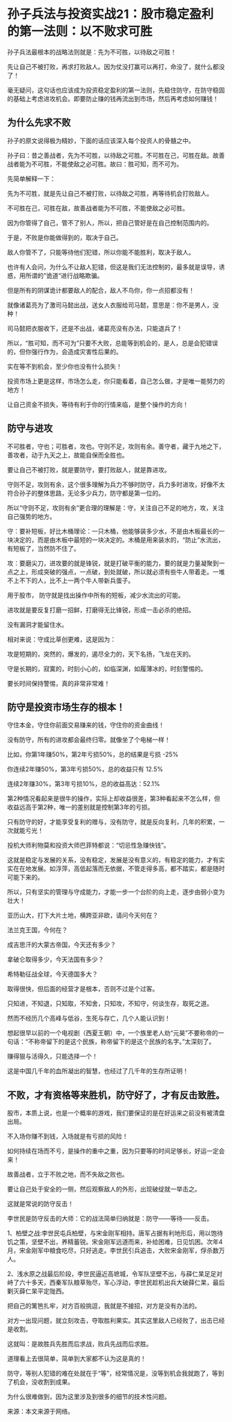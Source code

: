 # 孙子兵法与投资实战21：股市稳定盈利的第一法则：以不败求可胜

孙子兵法最根本的战略法则就是：先为不可胜，以待敌之可胜！

先让自己不被打败，再求打败敌人。因为仗没打赢可以再打，命没了，就什么都没了！

毫无疑问，这句话也应该成为投资稳定盈利的第一法则，先稳住防守，在防守稳固的基础上考虑进攻机会。即要防止赚的钱再流出到市场，然后再考虑如何赚钱！

## 为什么先求不败
孙子的原文说得极为精妙，下面的话应该深入每个投资人的骨髓之中。

孙子曰：昔之善战者，先为不可胜，以待敌之可胜。不可胜在己，可胜在敌。故善战者能为不可胜，不能使敌之必可胜。故曰：胜可知，而不可为。

先简单解释一下：

先为不可胜，就是先让自己不被打败，以待敌之可胜，再等待机会打败敌人。

不可胜在己，可胜在敌，故善战者能为不可胜，不能使敌之必可胜。

因为你管得了自己，管不了别人，所以，把自己管好是在自己控制范围内的。

于是，不败是你能做得到的，取决于自己。

敌人你管不了，只能等待他们犯错，所以你能不能胜利，取决于敌人。

也许有人会问，为什么不让敌人犯错，但这是我们无法控制的，最多就是误导，诱惑，用所谓的”诡道“进行战略欺骗。

但是所有的阴谋诡计都要敌人的配合，敌人不鸟你，你一点招都没有！

就像诸葛亮为了激司马懿出战，送女人衣服给司马懿，意思是：你不是男人，没种！

司马懿把衣服收下，还是不出战，诸葛亮没有办法，只能退兵了！

所以，“胜可知，而不可为”只要不大败，总能等到机会的，是人，总是会犯错误的，但你强行作为，会造成灾害性后果的。

实在等不到机会，至少你也没有什么损失！

投资市场上更是这样，市场怎么走，你只能看着，自己怎么做，才是唯一能努力的地方！

让自己资金不损失，等待有利于你的行情来临，是整个操作的方向！

## 防守与进攻
不可胜者，守也；可胜者，攻也。守则不足，攻则有余。善守者，藏于九地之下，善攻者，动于九天之上，故能自保而全胜也。

要让自己不被打败，就是要防守，要打败敌人，就是靠进攻。

守则不足，攻则有余，这个很多理解为兵力不够时防守，兵力多时进攻，好像不太符合孙子的整体思路，无论多少兵力，防守都是第一位的。

所以“守则不足，攻则有余”更合理的理解是：守，关注自己不足的地方，攻，关注自己强势的地方。

守：要补短板，好比木桶理论：一只木桶，他能够装多少水，不是由木板最长的一块决定的，而是由木板中最短的一块决定的。木桶是用来装水的，“防止”水流出，有短板了，当然防不住了。

攻：要磨尖刀，进攻要的就是锋锐，就是打破平衡的能力，要的就是力量凝聚到一点之上，形成突破的强点，一点破，到处就破，所以就必须有些牛人带着走。一堆不上不下的人，比不上一两个牛人带新兵蛋子。

用于股市， 防守就是找出操作中所有的短板，减少水流出的可能。

进攻就是要反复打磨一招鲜，打磨得无比锋锐，形成一击必杀的绝招。

没有漏洞才能留住水。

相对来说：守成比草创更难，这是因为：

攻是短期的，突然的，爆发的，遏尽全力的，天下名扬，飞龙在天的。

守是长期的，寂寞的，时刻小心的，如临深渊，如履薄冰的，时刻警惕的。

要长时间保持警惕，真的非常非常难！

## 防守是投资市场生存的根本！
守住本金，守住你前面交易赚来的钱，守住你的资金曲线！

没有防守，所有的进攻都会最终归零。就像坐了个电梯一样！

比如，你第1年赚50%，第2年亏损50%，总的结果是亏损 -25%

你连续2年赚50%，第3年亏损50%，总的收益只有 12.5%

连续2年赚30%，第3年亏损10%，总的收益高达：52.1%

第2种情况看起来是很牛的操作，实际上却收益很差，第3种看起来不怎么样，但收益远高于第2种，唯一的差别就是控制第3年的亏损。

只有防守的好，才能享受复利的赠与，没有防守，就是反向复利，几年的积累，一次就能亏光！

投机大师利物莫和投资大师巴菲特都说：“切忌性急赚快钱”。

这就是稳定与发展的关系，没有稳定，发展是没有意义的，有稳定的能力，才有实实在在地发展。如浮萍，高低起落而无依据，不管走得多高，都不踏实，都是随时可能下来的。

所以，只有坚实的管理与守成能力，才能一步一个台阶的向上走，逐步由弱小变为壮大！

亚历山大，打下大片土地，横跨亚非欧，请问今天何在？

法兰克王国，今何在？

成吉思汗的大蒙古帝国，今天还有多少？

拿破仑取得多少，今天法国有多少？

希特勒征战全球，今天德国多大？

取得很快，但后面的经营才是根本，否则不过是个过客。

只知进，不知退，只知取，不知舍，只知攻，不知守，何谈生存，取死之道。

然而不经历几个高峰与低谷，生死与存亡，几个人能认识到！

想起很早以前的一个电视剧（西夏王朝）中，一个族里老人劝“元昊”不要称帝的一句话：“不称帝留下的是这个民族，称帝留下的是这个民族的名字。”太深刻了。

赚得狠与活得久，只能选择一个！

这是中国几千年的血所凝出的智慧，也经过了几千年的生存所证明！

## 不败，才有资格等来胜机，防守好了，才有反击致胜。
股市，本质上说，也是一个概率的游戏，我们要保证的是在好运来之前没有被清盘出局。

不入场你赚不到钱，入场就是有亏损的风险！

如何持续在场而不亏，是操作的重中之重，因为只要等的时间足够长，好运一定会来！

故善战者，立于不败之地，而不失敌之败也。

要让自己处于安全的一侧，然后观察敌人的外形，出现破绽就一举击之。

这就是常说的防守反击！

李世民是防守反击的大师：它的战法简单归纳就是：防守——等待——反击。

1、柏壁之战:李世民屯兵柏壁，与宋金刚军相持。唐军占据有利地形后，用以饱待饥之策，坚壁不出，养精蓄锐。宋金刚军远道而来，补给困难，日见饥困。次年4月，宋金刚军中粮食吃尽，只好逃走。李世民引兵追击，大败宋金刚军，俘杀数万人。

2、浅水原之战最后阶段，李世民逼近高墌城，令军队坚壁不出，与薛仁杲足足对峙了六十多天，西秦军队粮草殆尽，军心浮动，李世民趁机出兵大破薛仁杲，最后剿灭薛仁杲平定陇西。

把自己的篱笆扎牢，对方百般挑逗，我就是不接招，对方是没有办法的。

对方一出现问题，就立刻攻击，夺取胜利果实。其实这里敌人已经败了，出击已经是收割。

这就叫：是故胜兵先胜而后求战，败兵先战而后求胜。

道理看上去很简单，简单到大家都不认为这是真的！

防守，等别人犯错的难在处就在于“等”，经常情况是，没等到机会我就跑了，等到了机会，没收割到成果。

为什么很难做到，因为这里涉及到很多的细节的技术性问题。

来源：本文来源于网络。
